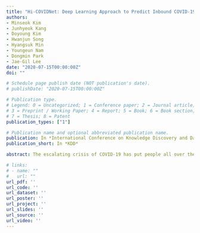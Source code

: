 ```yaml
---
title: "Hi-COVIDNet: Deep Learning Approach to Predict Inbound COVID-19 Patients and Case Study in South Korea (KDD 2020)"
authors:
- Minseok Kim
- Junhyeok Kang
- Doyoung Kim
- Hwanjun Song
- Hyangsuk Min
- Youngeun Nam
- Dongmin Park
- Jae-Gil Lee
date: "2020-07-15T00:00:00Z"
doi: ""

# Schedule page publish date (NOT publication's date).
# publishDate: "2020-07-15T00:00:00Z"

# Publication type.
# Legend: 0 = Uncategorized; 1 = Conference paper; 2 = Journal article;
# 3 = Preprint / Working Paper; 4 = Report; 5 = Book; 6 = Book section;
# 7 = Thesis; 8 = Patent
publication_types: ["1"]

# Publication name and optional abbreviated publication name.
publication: In *International Conference on Knowledge Discovery and Data Mining*
publication_short: In *KDD*

abstract: The escalating crisis of COVID-19 has put people all over the world in danger. Owing to the high contagion rate of the virus, COVID-19 cases continue to increase globally. To further suppress the threat of the COVID-19 pandemic and minimize its damage, it is imperative that each country monitors inbound travelers. Moreover, given that resources for quarantine are often limited, they must be carefully allocated. In this paper, to aid in such allocation by predicting the number of inbound COVID-19 cases, we propose Hi-COVIDNet, which takes advantage of the geographic hierarchy. Hi-COVIDNet is based on a neural network with two-level components, namely, country-level and continent-level encoders, which understand the complex relationships among foreign countries and derive their respective contagion risk to the destination country. An in-depth case study in South Korea with real-world COVID-19 datasets confirmed the effectiveness and practicality of Hi-COVIDNet. The source code and datasets are available at https://bit.ly/3gDLsCT.

# links:
# - name: ""
#   url: ""
url_pdf: ''
url_code: ''
url_dataset: ''
url_poster: ''
url_project: ''
url_slides: ''
url_source: ''
url_video: ''
---
```


